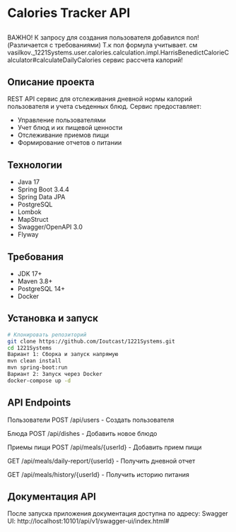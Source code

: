 # Calories Tracker API
##
ВАЖНО! К запросу для создания пользователя добавился пол!(Различается с требованиями) Т.к пол формула учитывает. см vasilkov._1221Systems.user.calories.calculation.impl.HarrisBenedictCalorieCalculator#calculateDailyCalories сервис рассчета калорий!
##
## Описание проекта

REST API сервис для отслеживания дневной нормы калорий пользователя и учета съеденных блюд. Сервис предоставляет:

- Управление пользователями
- Учет блюд и их пищевой ценности
- Отслеживание приемов пищи
- Формирование отчетов о питании

## Технологии

- Java 17
- Spring Boot 3.4.4
- Spring Data JPA
- PostgreSQL
- Lombok
- MapStruct
- Swagger/OpenAPI 3.0
- Flyway

## Требования

- JDK 17+
- Maven 3.8+
- PostgreSQL 14+
- Docker

## Установка и запуск

```bash
# Клонировать репозиторий
git clone https://github.com/Ioutcast/1221Systems.git
cd 1221Systems
Вариант 1: Сборка и запуск напрямую
mvn clean install
mvn spring-boot:run
Вариант 2: Запуск через Docker
docker-compose up -d
```

## API Endpoints
Пользователи
POST /api/users - Создать пользователя

Блюда
POST /api/dishes - Добавить новое блюдо

Приемы пищи
POST /api/meals/{userId} - Добавить прием пищи

GET /api/meals/daily-report/{userId} - Получить дневной отчет

GET /api/meals/history/{userId} - Получить историю питания

## Документация API
После запуска приложения документация доступна по адресу:
Swagger UI: http://localhost:10101/api/v1/swagger-ui/index.html#
